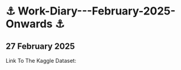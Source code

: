 # ⚓ Work-Diary---February-2025-Onwards ⚓

## 27 February 2025

Link To The Kaggle Dataset: <a href="[https://www.kaggle.com/competitions/ventilator-pressure-prediction/data](https://www.nature.com/articles/d41586-025-00531-3?utm_campaign=Artificial%2BIntelligence%2BWeekly&utm_medium=web&utm_source=Artificial_Intelligence_Weekly_426
)"> </a>

